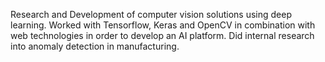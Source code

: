 Research and Development of computer vision solutions using deep learning. Worked with Tensorflow, Keras and OpenCV in combination with web technologies in order to develop an AI platform. Did internal research into anomaly detection in manufacturing.

